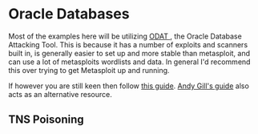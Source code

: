 # Oracle Databases

Most of the examples here will be utilizing [ODAT ](https://github.com/quentinhardy/odat), the Oracle Database Attacking Tool.  This is because it has a number of exploits and scanners built in, is generally easier to set up and more stable than metasploit, and can use a lot of metasploits wordlists and data.  In general I'd recommend this over trying to get Metasploit up and running.

If however you are still keen then follow [this guide](https://github.com/rapid7/metasploit-framework/wiki/How-to-get-Oracle-Support-working-with-Kali-Linux).  [Andy Gill's guide](https://blog.zsec.uk/msforacle/) also acts as an alternative resource.

## TNS Poisoning



